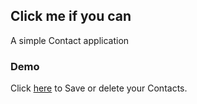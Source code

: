 ## Click me if you can

A simple Contact application

### Demo

Click [here]( ) to Save or delete your Contacts.

